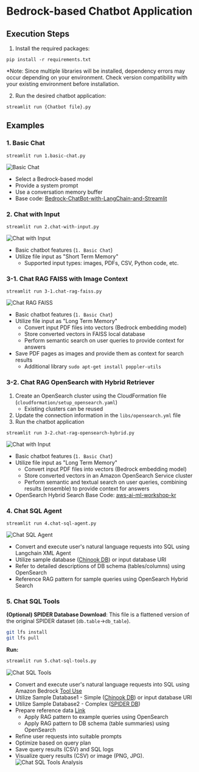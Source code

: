 # Bedrock-based Chatbot Application


## Execution Steps

1. Install the required packages:
```
pip install -r requirements.txt
```
*Note: Since multiple libraries will be installed, dependency errors may occur depending on your environment. Check version compatibility with your existing environment before installation.

2. Run the desired chatbot application:
```
streamlit run {Chatbot file}.py
```

## Examples

### 1. **Basic Chat**
```
streamlit run 1.basic-chat.py
```
![Basic Chat](./images/1.basic-chat.png)
- Select a Bedrock-based model
- Provide a system prompt
- Use a conversation memory buffer
- Base code:  [Bedrock-ChatBot-with-LangChain-and-Streamlit](https://github.com/davidshtian/Bedrock-ChatBot-with-LangChain-and-Streamlit)

### 2. **Chat with Input**
```
streamlit run 2.chat-with-input.py
```
![Chat with Input](./images/2.chat-with-input.png)
- Basic chatbot features  (`1. Basic Chat`)
- Utilize file input as "Short Term Memory"
    - Supported input types: images, PDFs, CSV, Python code, etc.

### 3-1. **Chat RAG FAISS with Image Context**
```
streamlit run 3-1.chat-rag-faiss.py
```
![Chat RAG FAISS](./images/3-1.chat-rag-faiss.png)
- Basic chatbot features (`1. Basic Chat`)
- Utilize file input as "Long Term Memory"
    - Convert input PDF files into vectors (Bedrock embedding model)
    - Store converted vectors in FAISS local database
    - Perform semantic search on user queries to provide context for answers
- Save PDF pages as images and provide them as context for search results
    - Additional library `sudo apt-get install poppler-utils`
 
### 3-2. **Chat RAG OpenSearch with Hybrid Retriever**
1. Create an OpenSearch cluster using the CloudFormation file (`cloudformation/setup_opensearch.yaml`)
    - Existing clusters can be reused
2. Update the connection information in the `libs/opensearch.yml` file
3. Run the chatbot application
```
streamlit run 3-2.chat-rag-opensearch-hybrid.py
```
![Chat with Input](./images/3-2.chat-rag-opensearch.png)
- Basic chatbot features (`1. Basic Chat`)
- Utilize file input as "Long Term Memory"
    - Convert input PDF files into vectors (Bedrock embedding model)
    - Store converted vectors in an Amazon OpenSearch Service cluster
    - Perform semantic and textual search on user queries, combining results (ensemble) to provide context for answers
- OpenSearch Hybrid Search Base Code: [aws-ai-ml-workshop-kr](https://github.com/aws-samples/aws-ai-ml-workshop-kr/blob/master/genai/aws-gen-ai-kr/utils/rag.py)

### 4. **Chat SQL Agent**
```
streamlit run 4.chat-sql-agent.py
```
![Chat SQL Agent](./images/4.chat-sql-agent.png)
- Convert and execute user's natural language requests into SQL using Langchain XML Agent
- Utilize sample database ([Chinook DB](https://github.com/lerocha/chinook-database)) or input database URI 
- Refer to detailed descriptions of DB schema (tables/columns) using OpenSearch
- Reference RAG pattern for sample queries using OpenSearch Hybrid Search

### 5. **Chat SQL Tools**
**(Optional) SPIDER Database Download**:
This file is a flattened version of the original SPIDER dataset (`db.table`->`db_table`).
```bash
git lfs install
git lfs pull
```
**Run:**
```bash
streamlit run 5.chat-sql-tools.py
```
![Chat SQL Tools](./images/5.chat-sql-tools.png)
- Convert and execute user's natural language requests into SQL using Amazon Bedrock [Tool Use](https://docs.aws.amazon.com/bedrock/latest/userguide/tool-use.html)
- Utilize Sample Database1 - Simple ([Chinook DB](https://github.com/lerocha/chinook-database)) or input database URI
- Utilize Sample Database2 - Complex ([SPIDER DB](https://github.com/taoyds/spider))
- Prepare reference data [Link](https://github.com/kevmyung/db-schema-loader)
    - Apply RAG pattern to example queries using OpenSearch
    - Apply RAG pattern to DB schema (table summaries) using OpenSearch
- Refine user requests into suitable prompts
- Optimize based on query plan
- Save query results (CSV) and SQL logs
- Visualize query results (CSV) or image (PNG, JPG).
![Chat SQL Tools Analysis](./images/5.chat-sql-tools-analysis.png)
